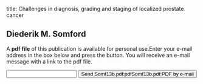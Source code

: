 title: Challenges in diagnosis, grading and staging of localized prostate cancer

## Diederik M. Somford
A <b>pdf file</b> of this publication is available for personal use.Enter your e-mail address in the box below and press the button. You will receive an e-mail message with a link to the pdf file.
<form action="sender.php">  <input type="text" name="email">  <input type="submit" value="Send Somf13b.pdf:pdfSomf13b.pdf:PDF by e-mail"></form>